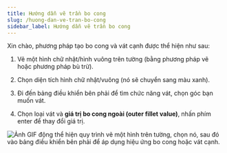 ```yaml
---
title: Hướng dẫn vẽ trần bo cong
slug: /huong-dan-ve-tran-bo-cong
sidebar_label: Hướng dẫn vẽ trần bo cong
---
```


Xin chào, phương pháp tạo bo cong và vát cạnh được thể hiện như sau:

1. Vẽ một hình chữ nhật/hình vuông trên tường (bằng phương pháp vẽ hoặc phương pháp bù trừ).

2. Chọn diện tích hình chữ nhật/vuông (nó sẽ chuyển sang màu xanh).

3. Đi đến bảng điều khiển bên phải để tìm chức năng vát, chọn góc bạn muốn vát.

4. Chọn loại vát và **giá trị bo cong ngoài (outer fillet value)**, nhấn phím enter để thay đổi giá trị.

![Ảnh GIF động thể hiện quy trình vẽ một hình trên tường, chọn nó, sau đó vào bảng điều khiển bên phải để áp dụng hiệu ứng bo cong hoặc vát cạnh.](https://storage.googleapis.com/jegavn_kb/image_jegavn/717.1.gif)